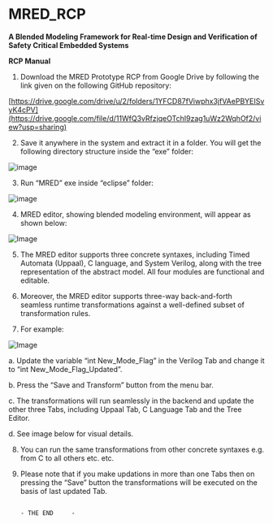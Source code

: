 # MRED_RCP
**A Blended Modeling Framework for Real-time Design and Verification of Safety Critical Embedded Systems**

**RCP Manual**

1.	Download the MRED Prototype RCP from Google Drive by following the link given on the following GitHub repository:

   [https://drive.google.com/drive/u/2/folders/1YFCD87fViwphx3jfVAePBYEISvyK4cPV](https://drive.google.com/file/d/11WfQ3vRfzjqeOTchI9zag1uWz2WqhOf2/view?usp=sharing)

2.	Save it anywhere in the system and extract it in a folder. You will get the following directory structure inside the “exe” folder:

 ![image](https://github.com/user-attachments/assets/b3f3f01e-cc77-4139-b068-b005846016c9)


3.	Run “MRED” exe inside “eclipse” folder:

![image](https://github.com/user-attachments/assets/25f9fea2-eb12-4ee5-81d7-a7fb2a40deed)
 

4.	MRED editor, showing blended modeling environment, will appear as shown below:

![Image](https://github.com/user-attachments/assets/83e044bf-9e64-4fc7-b588-f3f63f75d5a4)


5.	The MRED editor supports three concrete syntaxes, including Timed Automata (Uppaal), C language, and System Verilog, along with the tree representation of the abstract model. All four modules are functional and editable.

6.	 Moreover, the MRED editor supports three-way back-and-forth seamless runtime transformations against a well-defined subset of transformation rules.

7.	For example:

   ![Image](https://github.com/user-attachments/assets/7962ba63-cdb8-4d27-a45e-7ad7fb55c7de)

   a.	Update the variable “int New_Mode_Flag” in the Verilog Tab and change it to “int New_Mode_Flag_Updated”.

   b.	Press the “Save and Transform” button from the menu bar.

   c.	The transformations will run seamlessly in the backend and update the other three Tabs, including Uppaal Tab, C Language Tab and the Tree Editor.

   d.	See image below for visual details.
 

8.	You can run the same transformations from other concrete syntaxes e.g. from C to all others etc. etc.

9.	Please note that if you make updations in more than one Tabs then on pressing the “Save” button the transformations will be executed on the basis of last updated Tab.

                                                                                      - THE END 	-
